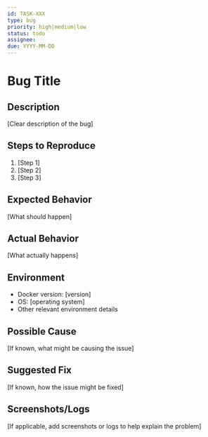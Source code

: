 ```yaml
--- 
id: TASK-XXX
type: bug
priority: high|medium|low
status: todo
assignee: 
due: YYYY-MM-DD
---
```


# Bug Title

## Description
[Clear description of the bug]

## Steps to Reproduce
1. [Step 1]
2. [Step 2]
3. [Step 3]

## Expected Behavior
[What should happen]

## Actual Behavior
[What actually happens]

## Environment
- Docker version: [version]
- OS: [operating system]
- Other relevant environment details

## Possible Cause
[If known, what might be causing the issue]

## Suggested Fix
[If known, how the issue might be fixed]

## Screenshots/Logs
[If applicable, add screenshots or logs to help explain the problem]